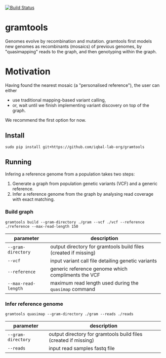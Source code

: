 [![Build Status](https://travis-ci.org/iqbal-lab-org/gramtools.svg?branch=dev)](https://travis-ci.org/iqbal-lab-org/gramtools)

# gramtools
Genomes evolve by recombination and mutation. 
gramtools first models new genomes as recombinants (mosaics) of previous genomes,
by "quasimapping" reads to the graph, and then genotyping within the graph.

# Motivation
Having found the nearest mosaic (a "personalised reference"), the user can either
* use traditional mapping-based variant calling, 
* or, wait until we finish implementing variant discovery on top of the graph.

We recommend the first option for now.

## Install
```sudo pip install git+https://github.com/iqbal-lab-org/gramtools```

## Running
Infering a reference genome from a population takes two steps:
1) Generate a graph from population genetic variants (VCF) and a generic reference.
2) Infer a reference genome from the graph by analysing read coverage with exact matching.

### Build graph
```gramtools build --gram-directory ./gram --vcf ./vcf --reference ./reference --max-read-length 150```

| parameter           | description                                                     |
|---------------------|-----------------------------------------------------------------|
| `--gram-directory`  | output directory for gramtools build files (created if missing) |
| `--vcf`             | input variant call file detailing genetic variants              |
| `--reference`       | generic reference genome which compliments the VCF              |
| `--max-read-length` | maximum read length used during the `quasimap` command          |

### Infer reference genome
```gramtools quasimap --gram-directory ./gram --reads ./reads```

| parameter          | description                                                     |
|--------------------|-----------------------------------------------------------------|
| `--gram-directory` | output directory for gramtools build files (created if missing) |
| `--reads`          | input read samples fastq file                                   |
